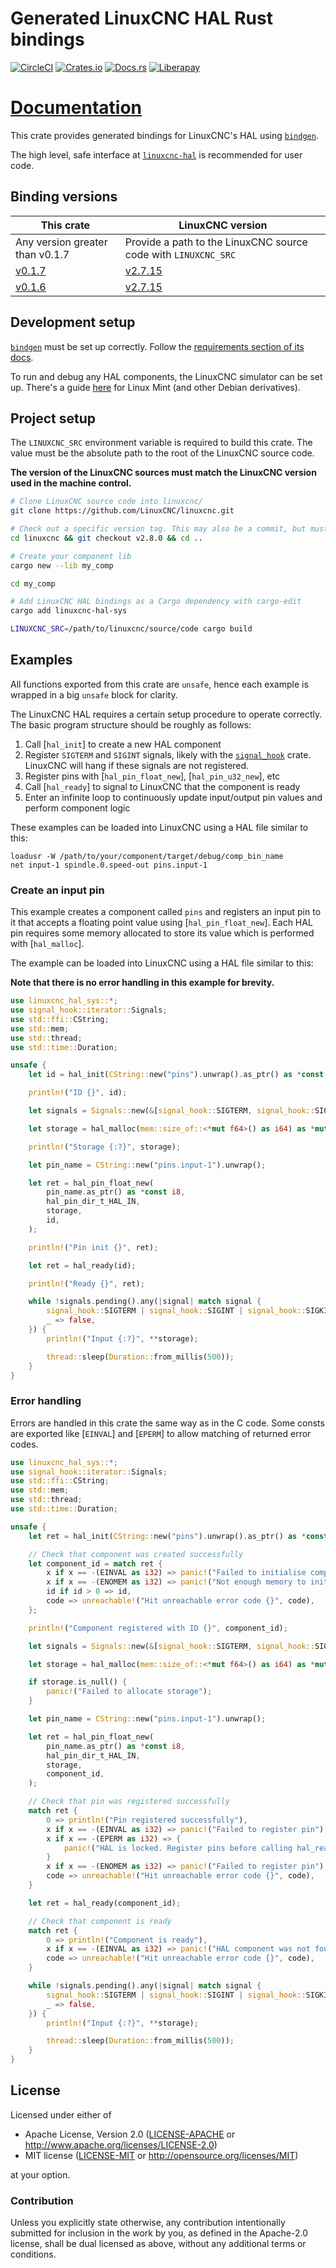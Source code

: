 # Generated LinuxCNC HAL Rust bindings

[![CircleCI](https://circleci.com/gh/jamwaffles/linuxcnc-hal-rs.svg?style=shield)](https://circleci.com/gh/jamwaffles/linuxcnc-hal-rs)
[![Crates.io](https://img.shields.io/crates/v/linuxcnc-hal-sys.svg)](https://crates.io/crates/linuxcnc-hal-sys)
[![Docs.rs](https://docs.rs/linuxcnc-hal-sys/badge.svg)](https://docs.rs/linuxcnc-hal-sys)
[![Liberapay](https://img.shields.io/badge/donate-liberapay-yellow.svg)](https://liberapay.com/jamwaffles)

# [Documentation](https://docs.rs/linuxcnc-hal-sys)

This crate provides generated bindings for LinuxCNC's HAL using [`bindgen`].

The high level, safe interface at [`linuxcnc-hal`] is recommended for user code.

## Binding versions

| This crate                                                | LinuxCNC version                                           |
| --------------------------------------------------------- | ---------------------------------------------------------- |
| Any version greater than v0.1.7                           | Provide a path to the LinuxCNC source code with `LINUXCNC_SRC` |
| [v0.1.7](https://crates.io/crates/linuxcnc-hal-sys/0.1.7) | [v2.7.15](http://linuxcnc.org/2020/01/03/LinuxCNC-2.7.15/) |
| [v0.1.6](https://crates.io/crates/linuxcnc-hal-sys/0.1.6) | [v2.7.15](http://linuxcnc.org/2020/01/03/LinuxCNC-2.7.15/) |

## Development setup

[`bindgen`](https://github.com/rust-lang/rust-bindgen) must be set up correctly. Follow the [requirements section of its docs](https://rust-lang.github.io/rust-bindgen/requirements.html).

To run and debug any HAL components, the LinuxCNC simulator can be set up. There's a guide [here](https://wapl.es/cnc/2020/01/25/linuxcnc-simulator-build-linux-mint.html) for Linux Mint (and other Debian derivatives).

## Project setup

The `LINUXCNC_SRC` environment variable is required to build this crate. The value must be the absolute path to the root of the LinuxCNC source code.

**The version of the LinuxCNC sources must match the LinuxCNC version used in the machine control.**

```bash
# Clone LinuxCNC source code into linuxcnc/
git clone https://github.com/LinuxCNC/linuxcnc.git

# Check out a specific version tag. This may also be a commit, but must match the version in use by the machine control.
cd linuxcnc && git checkout v2.8.0 && cd ..

# Create your component lib
cargo new --lib my_comp

cd my_comp

# Add LinuxCNC HAL bindings as a Cargo dependency with cargo-edit
cargo add linuxcnc-hal-sys

LINUXCNC_SRC=/path/to/linuxcnc/source/code cargo build
```

## Examples

All functions exported from this crate are `unsafe`, hence each example is wrapped in a big
`unsafe` block for clarity.

The LinuxCNC HAL requires a certain setup procedure to operate correctly. The basic program
structure should be roughly as follows:

1. Call [`hal_init`] to create a new HAL component
1. Register `SIGTERM` and `SIGINT` signals, likely with the [`signal_hook`] crate. LinuxCNC will
hang if these signals are not registered.
1. Register pins with [`hal_pin_float_new`], [`hal_pin_u32_new`], etc
1. Call [`hal_ready`] to signal to LinuxCNC that the component is ready
1. Enter an infinite loop to continuously update input/output pin values and perform component
logic

These examples can be loaded into LinuxCNC using a HAL file similar to this:

```
loadusr -W /path/to/your/component/target/debug/comp_bin_name
net input-1 spindle.0.speed-out pins.input-1
```

### Create an input pin

This example creates a component called `pins` and registers an input pin to it that accepts a
floating point value using [`hal_pin_float_new`]. Each HAL pin requires some memory allocated to
store its value which is performed with [`hal_malloc`].

The example can be loaded into LinuxCNC using a HAL file similar to this:

**Note that there is no error handling in this example for brevity.**

```rust
use linuxcnc_hal_sys::*;
use signal_hook::iterator::Signals;
use std::ffi::CString;
use std::mem;
use std::thread;
use std::time::Duration;

unsafe {
    let id = hal_init(CString::new("pins").unwrap().as_ptr() as *const i8);

    println!("ID {}", id);

    let signals = Signals::new(&[signal_hook::SIGTERM, signal_hook::SIGINT]).unwrap();

    let storage = hal_malloc(mem::size_of::<*mut f64>() as i64) as *mut *mut f64;

    println!("Storage {:?}", storage);

    let pin_name = CString::new("pins.input-1").unwrap();

    let ret = hal_pin_float_new(
        pin_name.as_ptr() as *const i8,
        hal_pin_dir_t_HAL_IN,
        storage,
        id,
    );

    println!("Pin init {}", ret);

    let ret = hal_ready(id);

    println!("Ready {}", ret);

    while !signals.pending().any(|signal| match signal {
        signal_hook::SIGTERM | signal_hook::SIGINT | signal_hook::SIGKILL => true,
        _ => false,
    }) {
        println!("Input {:?}", **storage);

        thread::sleep(Duration::from_millis(500));
    }
}
```

### Error handling

Errors are handled in this crate the same way as in the C code. Some consts are exported like
[`EINVAL`] and [`EPERM`] to allow matching of returned error codes.

```rust
use linuxcnc_hal_sys::*;
use signal_hook::iterator::Signals;
use std::ffi::CString;
use std::mem;
use std::thread;
use std::time::Duration;

unsafe {
    let ret = hal_init(CString::new("pins").unwrap().as_ptr() as *const i8);

    // Check that component was created successfully
    let component_id = match ret {
        x if x == -(EINVAL as i32) => panic!("Failed to initialise component"),
        x if x == -(ENOMEM as i32) => panic!("Not enough memory to initialise component"),
        id if id > 0 => id,
        code => unreachable!("Hit unreachable error code {}", code),
    };

    println!("Component registered with ID {}", component_id);

    let signals = Signals::new(&[signal_hook::SIGTERM, signal_hook::SIGINT]).unwrap();

    let storage = hal_malloc(mem::size_of::<*mut f64>() as i64) as *mut *mut f64;

    if storage.is_null() {
        panic!("Failed to allocate storage");
    }

    let pin_name = CString::new("pins.input-1").unwrap();

    let ret = hal_pin_float_new(
        pin_name.as_ptr() as *const i8,
        hal_pin_dir_t_HAL_IN,
        storage,
        component_id,
    );

    // Check that pin was registered successfully
    match ret {
        0 => println!("Pin registered successfully"),
        x if x == -(EINVAL as i32) => panic!("Failed to register pin"),
        x if x == -(EPERM as i32) => {
            panic!("HAL is locked. Register pins before calling hal_ready()`")
        }
        x if x == -(ENOMEM as i32) => panic!("Failed to register pin"),
        code => unreachable!("Hit unreachable error code {}", code),
    }

    let ret = hal_ready(component_id);

    // Check that component is ready
    match ret {
        0 => println!("Component is ready"),
        x if x == -(EINVAL as i32) => panic!("HAL component was not found or is already ready"),
        code => unreachable!("Hit unreachable error code {}", code),
    }

    while !signals.pending().any(|signal| match signal {
        signal_hook::SIGTERM | signal_hook::SIGINT | signal_hook::SIGKILL => true,
        _ => false,
    }) {
        println!("Input {:?}", **storage);

        thread::sleep(Duration::from_millis(500));
    }
}
```
[`linuxcnc-hal`]: https://docs.rs/linuxcnc-hal
[`bindgen`]: https://docs.rs/bindgen
[`signal_hook`]: https://docs.rs/signal_hook

## License

Licensed under either of

- Apache License, Version 2.0 ([LICENSE-APACHE](LICENSE-APACHE) or
  http://www.apache.org/licenses/LICENSE-2.0)
- MIT license ([LICENSE-MIT](LICENSE-MIT) or http://opensource.org/licenses/MIT)

at your option.

### Contribution

Unless you explicitly state otherwise, any contribution intentionally submitted for inclusion in the
work by you, as defined in the Apache-2.0 license, shall be dual licensed as above, without any
additional terms or conditions.
